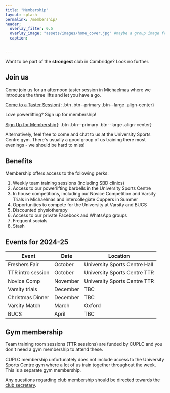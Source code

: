```yaml
---
title: "Membership"
layout: splash
permalink: /membership/
header:
  overlay_filter: 0.5
  overlay_image: "assets/images/home_cover.jpg" #maybe a group image from novice comp?
  caption:


---
```


Want to be part of the **strongest** club in Cambridge?  Look no further.

## Join us

Come join us for an afternoon taster session in Michaelmas where we introduce the three lifts and let you have a go.

[Come to a Taster Session](https://forms.gle/U1ArHoUtvYjfZnuB7){: .btn .btn--primary .btn--large .align-center}

Love powerlifting? Sign up for membership!

[Sign Up for Membership](https://forms.gle/U1ArHoUtvYjfZnuB7){: .btn .btn--primary .btn--large .align-center}

Alternatively, feel free to come and chat to us at the University Sports Centre gym. There's usually a good group of us training there most evenings - we should be hard to miss! 


## Benefits

Membership offers access to the following perks:

1. Weekly team training sessions (including SBD clinics)
2. Access to our powerlifting barbells in the University Sports Centre
3. In house competitions, including our Novice Competition and Varsity Trials in Michaelmas and intercollegiate Cuppers in Summer
4. Opportunities to compete for the University at Varsity and BUCS
5. Discounted physiotherapy
7. Access to our private Facebook and WhatsApp groups
8. Frequent socials
9. Stash 


## Events for 2024-25

| Event             | Date     | Location                      |
|-------------------|----------|-------------------------------|
| Freshers Fair     | October  | University Sports Centre Hall |
| TTR intro session | October  | University Sports Centre TTR  |
| Novice Comp       | November | University Sports Centre TTR  |
| Varsity trials    | December | TBC                           |
| Christmas Dinner  | December | TBC                           |
| Varsity Match     | March    | Oxford                        |
| BUCS              | April    | TBC                           |


## Gym membership

Team training room sessions (TTR sessions) are funded by CUPLC and you don't need a gym membership to attend these. 

CUPLC membership unfortunately does not include access to the University Sports Centre gym where a lot of us train together throughout the week. This is a separate gym membership.


Any questions regarding club membership should be directed towards the [club secretary](mailto:iw327@cam.ac.uk).
